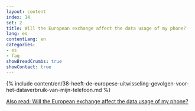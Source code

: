 ```yaml
---
layout: content
index: 14
set: 2
title: Will the European exchange affect the data usage of my phone?
lang: es
contentLang: en
categories:
- es
- faq
showBreadCrumbs: true
showContact: true
---
```

{% include content/en/38-heeft-de-europese-uitwisseling-gevolgen-voor-het-dataverbruik-van-mijn-telefoon.md %}

[Also read: Will the European exchange affect the data usage of my phone?](/es/faq/38-heeft-de-europese-uitwisseling-gevolgen-voor-het-dataverbruik-van-mijn-telefoon/)
